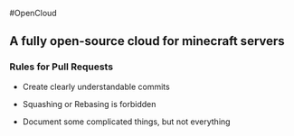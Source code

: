 #OpenCloud

## A fully open-source cloud for minecraft servers

### Rules for Pull Requests

* Create clearly understandable commits

* Squashing or Rebasing is forbidden

* Document some complicated things, but not everything 
